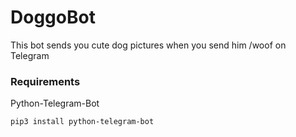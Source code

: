 # DoggoBot

This bot sends you cute dog pictures when you send him /woof on Telegram

### Requirements

Python-Telegram-Bot

```
pip3 install python-telegram-bot
```
